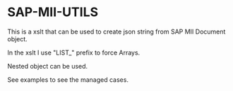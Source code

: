 # SAP-MII-UTILS

This is a xslt that can be used to create json string from SAP MII Document object.

In the xslt I use "LIST_" prefix to force Arrays.

Nested object can be used.

See examples to see the managed cases.
